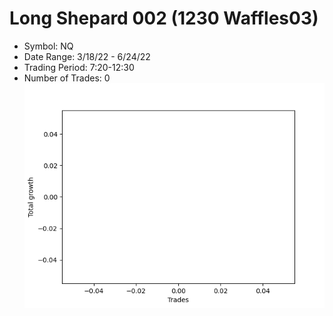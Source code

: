 # Long Shepard 002 (1230 Waffles03) 
- Symbol: NQ
- Date Range: 3/18/22 - 6/24/22
- Trading Period: 7:20-12:30
- Number of Trades: 0
![Plot](LongShepard002(1230Waffles03)NQ.png)


































